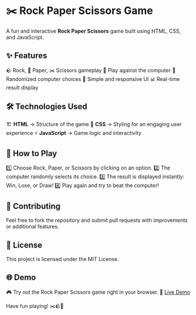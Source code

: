 # ✂️ Rock Paper Scissors Game

A fun and interactive **Rock Paper Scissors** game built using HTML, CSS, and JavaScript.

## ✨ Features
🪨 Rock, 📄 Paper, ✂️ Scissors gameplay
🤖 Play against the computer
🔄 Randomized computer choices
🎨 Simple and responsive UI
📊 Real-time result display

## 🛠 Technologies Used
🏗 **HTML** → Structure of the game
🎨 **CSS** → Styling for an engaging user experience
⚡ **JavaScript** → Game logic and interactivity

## 🚀 How to Play
1️⃣ Choose Rock, Paper, or Scissors by clicking on an option.
2️⃣ The computer randomly selects its choice.
3️⃣ The result is displayed instantly: Win, Lose, or Draw!
4️⃣ Play again and try to beat the computer!

## 🤝 Contributing
Feel free to fork the repository and submit pull requests with improvements or additional features.

## 📜 License
This project is licensed under the MIT License.

## 🌐 Demo
🎮 Try out the Rock Paper Scissors game right in your browser.
🔗 [Live Demo](https://LakshmiPriyaRajaram.github.io/Rock-paper-scissor)

Have fun playing! ✂️🪨📄

